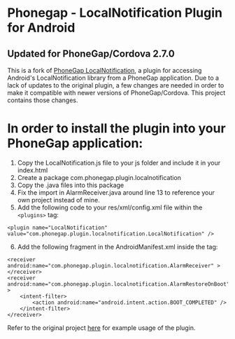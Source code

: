 # Phonegap - LocalNotification Plugin for Android
## Updated for PhoneGap/Cordova 2.7.0
This is a fork of [PhoneGap LocalNotification](https://github.com/phonegap/phonegap-plugins/tree/master/Android/LocalNotification), a plugin for accessing Android's LocalNotification library from a PhoneGap application. Due to a lack of updates to the original plugin, a few changes are needed in order to make it compatible with newer versions of PhoneGap/Cordova. This project contains those changes.

# In order to install the plugin into your PhoneGap application:
1. Copy the LocalNotification.js file to your js folder and include it in your index.html
2. Create a package com.phonegap.plugin.localnotification
3. Copy the .java files into this package
4. Fix the import in AlarmReceiver.java around line 13 to reference your own project instead of mine.
5. Add the following code to your res/xml/config.xml file within the `<plugins>` tag:
```
<plugin name="LocalNotification" value="com.phonegap.plugin.localnotification.LocalNotification" />
```
6. Add the following fragment in the AndroidManifest.xml inside the <application> tag:
```
<receiver android:name="com.phonegap.plugin.localnotification.AlarmReceiver" >
</receiver>
<receiver android:name="com.phonegap.plugin.localnotification.AlarmRestoreOnBoot" >
    <intent-filter>
        <action android:name="android.intent.action.BOOT_COMPLETED" />
    </intent-filter>
</receiver>
```

Refer to the original project [here](https://github.com/phonegap/phonegap-plugins/tree/master/Android/LocalNotification) for example usage of the plugin.